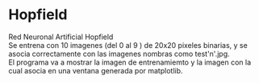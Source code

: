 # Hopfield
Red Neuronal Artificial Hopfield
<br>
Se entrena con 10 imagenes (del 0 al 9 ) de 20x20 pixeles binarias, y se asocia correctamente con las imagenes nombras como test'n'.jpg.
<br>
El programa va a mostrar la imagen de entrenamiemto y la imagen con la cual asocia en una ventana generada por matplotlib.
